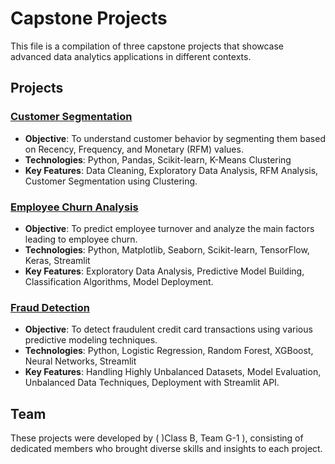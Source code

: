 #  Capstone Projects

This file is a compilation of three capstone projects that showcase advanced data analytics applications in different contexts.

## Projects

### [Customer Segmentation](Customer_Segmentation)

- **Objective**: To understand customer behavior by segmenting them based on Recency, Frequency, and Monetary (RFM) values.
- **Technologies**: Python, Pandas, Scikit-learn, K-Means Clustering
- **Key Features**: Data Cleaning, Exploratory Data Analysis, RFM Analysis, Customer Segmentation using Clustering.

### [Employee Churn Analysis](Employee_Churn)

- **Objective**: To predict employee turnover and analyze the main factors leading to employee churn.
- **Technologies**: Python, Matplotlib, Seaborn, Scikit-learn, TensorFlow, Keras, Streamlit
- **Key Features**: Exploratory Data Analysis, Predictive Model Building, Classification Algorithms, Model Deployment.

### [Fraud Detection](Fraud_Detection)

- **Objective**: To detect fraudulent credit card transactions using various predictive modeling techniques.
- **Technologies**: Python, Logistic Regression, Random Forest, XGBoost, Neural Networks, Streamlit
- **Key Features**: Handling Highly Unbalanced Datasets, Model Evaluation, Unbalanced Data Techniques, Deployment with Streamlit API.


## Team

These projects were developed by ( )Class B, Team G-1 ), consisting of dedicated members who brought diverse skills and insights to each project. 
